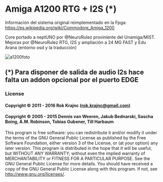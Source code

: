 # Amiga A1200 RTG + I2S (*)
Información del sistema original reimplementado en la Fpga: https://es.wikipedia.org/wiki/Commodore_Amiga_1200

Core portado a neptUNO por @NeuroRulez proviniente del Unamiga/MIST. Mejoras por @NeuroRulez RTG, I2S y ampliación a 24 MG FAST y Edu Arana (entorno osd y la traducción)

![a1200foto](https://user-images.githubusercontent.com/31018768/71215821-17188b00-22b9-11ea-8033-4ef7fa745241.jpg)

## (*) Para disponer de salida de audio I2s hace falta un addon opcional por el puerto EDGE

### License

#### Copyright © 2011 - 2016 Rok Krajnc (rok.krajnc@gmail.com)

#### Copyright © 2005 - 2015 Dennis van Weeren, Jakub Bednarski, Sascha Boing, A.M. Robinson, Tobias Gubener, Till Harbaum

This program is free software: you can redistribute it and/or modify it under the terms of the GNU General Public License as published by the Free Software Foundation, either version 3 of the License, or (at your option) any later version.
This program is distributed in the hope that it will be useful, but WITHOUT ANY WARRANTY; without even the implied warranty of MERCHANTABILITY or FITNESS FOR A PARTICULAR PURPOSE. See the GNU General Public License for more details.
You should have received a copy of the GNU General Public License along with this program. If not, see http://www.gnu.org/licenses/.
